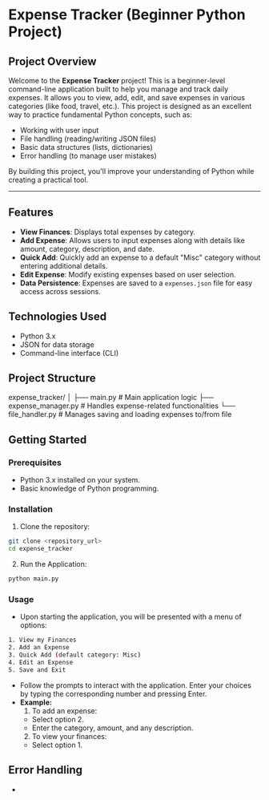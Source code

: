 # Expense Tracker (Beginner Python Project)

## Project Overview
Welcome to the **Expense Tracker** project! This is a beginner-level command-line application built to help you manage and track daily expenses. It allows you to view, add, edit, and save expenses in various categories (like food, travel, etc.). This project is designed as an excellent way to practice fundamental Python concepts, such as:

- Working with user input
- File handling (reading/writing JSON files)
- Basic data structures (lists, dictionaries)
- Error handling (to manage user mistakes)

By building this project, you'll improve your understanding of Python while creating a practical tool.

---

## Features

- **View Finances**: Displays total expenses by category.
- **Add Expense**: Allows users to input expenses along with details like amount, category, description, and date.
- **Quick Add**: Quickly add an expense to a default "Misc" category without entering additional details.
- **Edit Expense**: Modify existing expenses based on user selection.
- **Data Persistence**: Expenses are saved to a `expenses.json` file for easy access across sessions.

## Technologies Used

- Python 3.x
- JSON for data storage
- Command-line interface (CLI)

## Project Structure
expense_tracker/ 
│ 
├── main.py # Main application logic 
├── expense_manager.py # Handles expense-related functionalities 
└── file_handler.py # Manages saving and loading expenses to/from file

## Getting Started

### Prerequisites

- Python 3.x installed on your system.
- Basic knowledge of Python programming.

### Installation

1. Clone the repository:

```bash
git clone <repository_url>
cd expense_tracker
```
2. Run the Application:

```bash
python main.py
```
### Usage

- Upon starting the application, you will be presented with a menu of options:
```bash
1. View my Finances
2. Add an Expense
3. Quick Add (default category: Misc)
4. Edit an Expense
5. Save and Exit
```
- Follow the prompts to interact with the application. Enter your choices by typing the corresponding number and pressing Enter.
- **Example:**
    1. To add an expense:
    - Select option 2.
    - Enter the category, amount, and any description.
    2. To view your finances:
    - Select option 1.

## Error Handling
-